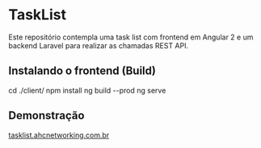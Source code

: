 # TaskList

Este repositório contempla uma task list com frontend em Angular 2 e um backend Laravel para realizar as chamadas REST API.

## Instalando o frontend (Build)

cd ./client/
npm install
ng build --prod
ng serve

## Demonstração
[tasklist.ahcnetworking.com.br](http://tasklist.ahcnetworking.com.br)